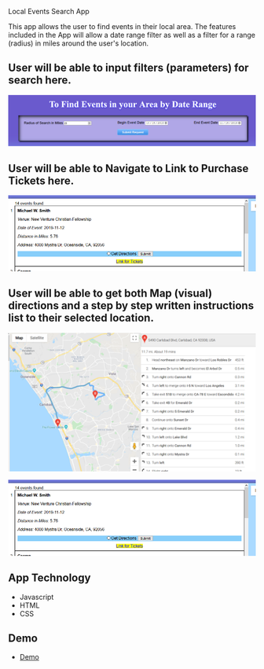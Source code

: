 Local Events Search App

This app allows the user to find events in their local area.
The features included in the App will allow a date range filter as well as a filter
for a range (radius) in miles around the user's location.

## User will be able to input filters (parameters) for search here. 

![MainFilter](https://github.com/edgondon/APIcapstone1/blob/master/screenshots/MainFilters.png)

## User will be able to Navigate to Link to Purchase Tickets here.

![GetTickets](https://github.com/edgondon/APIcapstone1/blob/master/screenshots/GetTickets.png)


## User will be able to get both Map (visual) directions and a step by step written instructions list to their selected location.

![MapDirections](https://github.com/edgondon/APIcapstone1/blob/master/screenshots/MapDirections.png)

![GetDirections](https://github.com/edgondon/APIcapstone1/blob/master/screenshots/GetDirections.png)

## App Technology

* Javascript
* HTML
* CSS

## Demo

- [Demo](https://edgondon.github.io/APIcapstone1/)




